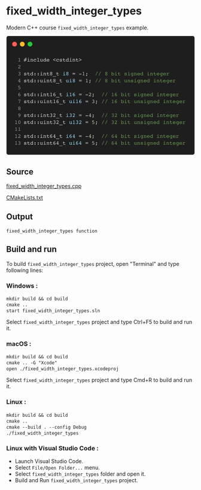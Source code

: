# fixed_width_integer_types

Modern C++ course `fixed_width_integer_types` example.

![fixed_width_integer_types](../../../../docs/pictures/language_basics/fixed_width_integer_types.png)

## Source

[fixed_width_integer_types.cpp](fixed_width_integer_types.cpp)

[CMakeLists.txt](CMakeLists.txt)

## Output

```
fixed_width_integer_types function
```

## Build and run

To build `fixed_width_integer_types` project, open "Terminal" and type following lines:

### Windows :

``` shell
mkdir build && cd build
cmake .. 
start fixed_width_integer_types.sln
```

Select `fixed_width_integer_types` project and type Ctrl+F5 to build and run it.

### macOS :

``` shell
mkdir build && cd build
cmake .. -G "Xcode"
open ./fixed_width_integer_types.xcodeproj
```

Select `fixed_width_integer_types` project and type Cmd+R to build and run it.

### Linux :

``` shell
mkdir build && cd build
cmake .. 
cmake --build . --config Debug
./fixed_width_integer_types
```

### Linux with Visual Studio Code :

* Launch Visual Studio Code.
* Select `File/Open Folder...` menu.
* Select `fixed_width_integer_types` folder and open it.
* Build and Run `fixed_width_integer_types` project.
